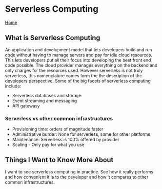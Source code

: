 # Serverless Computing

[Home](../index.md)

## What is Serverless Computing

An application and development model that lets developers build and run code without having to manage servers and pay for idle cloud resources. This lets developers put all their focus into developing the best front end code possible. The cloud provider manages everything on the backend and only charges for the resources used. However serverless is not truly serverless, this nomenclature comes form the the description of the developers perspective. Some of the big facets of serverless computing include:

- Serverless databases and storage:
- Event streaming and messaging
- API gatewasy

### Serverless vs other common infrastructures

- Provisioning time: orders of magnitude faster
- Administrative burder: None for serverless, some for other platforms
- Maintenance: Serverless is 100% offered by provider
- Scaling - Only pay for what you use

## Things I Want to Know More About

I want to see serverless computing in practice. See how it really performs and how convenient it is to the developer and how it compares to other common infrastructures.
